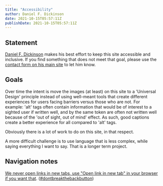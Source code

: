 ```yaml
---
title: "Accessibility"
author: Daniel F. Dickinson
date: 2021-10-15T05:57:11Z
publishDate: 2021-10-15T05:57:11Z
---
```


## Statement

[Daniel F. Dickinson](https://wildtechgarden.ca/about/) makes his best effort to
keep this site accessible and inclusive. If you find something that does not
meet that goal, please use the [contact form on his main
site](https://wildtechgarden.ca/about/contact/) to let him know.

## Goals

Over time the intent is move the images (at least) on this site to a
'Universal Design' principle instead of using well-meant tools that create
different experiences for users facing barriers versus those who are not. For
example: 'alt' tags often contain information that would be of interest to a
sighted user if written well, and by the same token are often not written well
because of the 'out of sight, out of mind' effect. As such, good captions create
a better experience for all compared to 'alt' tags.

Obviously there is a lot of work to do on this site, in that respect.

A more difficult challenge is to use language that is less complex, while saying
everything I want to say. That is a longer term project.

## Navigation notes

[We never open links in new tabs, use "Open link in new tab" in your browser if
you want that](https://wildtechgarden.ca/blog/accessible-design-no-blank/).
([#dontbreakthebackbutton](https://www.linkedin.com/feed/hashtag/?keywords=dontbreakthebackbutton))
